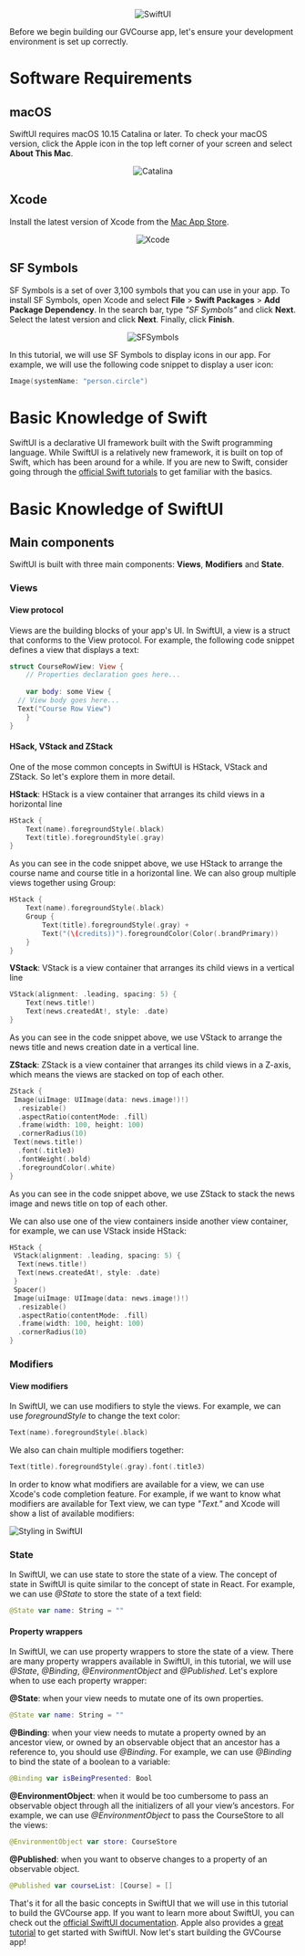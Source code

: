 <p align="center">
  <img src="https://github.com/minhtran241/gvcourses/blob/main/screenshots/swiftui_icon.png" alt="SwiftUI">
</p>

Before we begin building our GVCourse app, let's ensure your development environment is set up correctly.

# Software Requirements

## macOS

SwiftUI requires macOS 10.15 Catalina or later. To check your macOS version, click the Apple icon in the top left corner of your screen and select **About This Mac**.

<p align="center">
  <img src="https://github.com/minhtran241/gvcourses/blob/main/screenshots/catalina.png" alt="Catalina">
</p>

## Xcode

Install the latest version of Xcode from the [Mac App Store](https://apps.apple.com/us/app/xcode/id497799835?mt=12).

<p align="center">
  <img src="https://github.com/minhtran241/gvcourses/blob/main/screenshots/xcode_icon.png" alt="Xcode">
</p>

## SF Symbols

SF Symbols is a set of over 3,100 symbols that you can use in your app. To install SF Symbols, open Xcode and select **File** > **Swift Packages** > **Add Package Dependency**. In the search bar, type *"SF Symbols"* and click **Next**. Select the latest version and click **Next**. Finally, click **Finish**.

<p align="center">
  <img src="https://github.com/minhtran241/gvcourses/blob/main/screenshots/sf_icon.png" alt="SFSymbols">
</p>

In this tutorial, we will use SF Symbols to display icons in our app. For example, we will use the following code snippet to display a user icon:

```swift
Image(systemName: "person.circle")
```

# Basic Knowledge of Swift

SwiftUI is a declarative UI framework built with the Swift programming language. While SwiftUI is a relatively new framework, it is built on top of Swift, which has been around for a while. If you are new to Swift, consider going through the [official Swift tutorials](https://developer.apple.com/tutorials/swiftui) to get familiar with the basics.

# Basic Knowledge of SwiftUI

## Main components

SwiftUI is built with three main components: **Views**, **Modifiers** and **State**.

### Views

#### View protocol

Views are the building blocks of your app's UI. In SwiftUI, a view is a struct that conforms to the View protocol. For example, the following code snippet defines a view that displays a text:

```swift
struct CourseRowView: View {
    // Properties declaration goes here...
    
    var body: some View {
  // View body goes here...
  Text("Course Row View")
    }
}
```

#### HSack, VStack and ZStack

One of the mose common concepts in SwiftUI is HStack, VStack and ZStack. So let's explore them in more detail.

**HStack**: HStack is a view container that arranges its child views in a horizontal line

```swift
HStack {
    Text(name).foregroundStyle(.black)
    Text(title).foregroundStyle(.gray)
}
```

As you can see in the code snippet above, we use HStack to arrange the course name and course title in a horizontal line. We can also group multiple views together using Group:

```swift
HStack {
    Text(name).foregroundStyle(.black)
    Group {
        Text(title).foregroundStyle(.gray) +
        Text("(\(credits))").foregroundColor(Color(.brandPrimary))
    }
}
```

**VStack**: VStack is a view container that arranges its child views in a vertical line

```swift
VStack(alignment: .leading, spacing: 5) {
    Text(news.title!)
    Text(news.createdAt!, style: .date)
}
```

As you can see in the code snippet above, we use VStack to arrange the news title and news creation date in a vertical line.

**ZStack**: ZStack is a view container that arranges its child views in a Z-axis, which means the views are stacked on top of each other.

```swift
ZStack {
 Image(uiImage: UIImage(data: news.image!)!)
  .resizable()
  .aspectRatio(contentMode: .fill)
  .frame(width: 100, height: 100)
  .cornerRadius(10)
 Text(news.title!)
  .font(.title3)
  .fontWeight(.bold)
  .foregroundColor(.white)
}
```

As you can see in the code snippet above, we use ZStack to stack the news image and news title on top of each other.

We can also use one of the view containers inside another view container, for example, we can use VStack inside HStack:

```swift
HStack {
 VStack(alignment: .leading, spacing: 5) {
  Text(news.title!)
  Text(news.createdAt!, style: .date)
 }
 Spacer()
 Image(uiImage: UIImage(data: news.image!)!)
  .resizable()
  .aspectRatio(contentMode: .fill)
  .frame(width: 100, height: 100)
  .cornerRadius(10)
}
```

### Modifiers

#### View modifiers

In SwiftUI, we can use modifiers to style the views. For example, we can use *foregroundStyle* to change the text color:

```swift
Text(name).foregroundStyle(.black)
```

We also can chain multiple modifiers together:

```swift
Text(title).foregroundStyle(.gray).font(.title3)
```

In order to know what modifiers are available for a view, we can use Xcode's code completion feature. For example, if we want to know what modifiers are available for Text view, we can type *"Text."* and Xcode will show a list of available modifiers:

![Styling in SwiftUI](https://github.com/minhtran241/gvcourses/blob/main/screenshots/styling.png)

### State

In SwiftUI, we can use state to store the state of a view. The concept of state in SwiftUI is quite similar to the concept of state in React. For example, we can use *@State* to store the state of a text field:

```Swift
@State var name: String = ""
```

#### Property wrappers

In SwiftUI, we can use property wrappers to store the state of a view. There are many property wrappers available in SwiftUI, in this tutorial, we will use *@State*, *@Binding*, *@EnvironmentObject* and *@Published*. Let's explore when to use each property wrapper:

**@State**: when your view needs to mutate one of its own properties.

```swift
@State var name: String = ""
```

**@Binding**: when your view needs to mutate a property owned by an ancestor view, or owned by an observable object that an ancestor has a reference to, you should use *@Binding*. For example, we can use *@Binding* to bind the state of a boolean to a variable:

```swift
@Binding var isBeingPresented: Bool
```

**@EnvironmentObject**: when it would be too cumbersome to pass an observable object through all the initializers of all your view’s ancestors. For example, we can use *@EnvironmentObject* to pass the CourseStore to all the views:

```swift
@EnvironmentObject var store: CourseStore
```

**@Published**: when you want to observe changes to a property of an observable object.

```swift
@Published var courseList: [Course] = []
```

That's it for all the basic concepts in SwiftUI that we will use in this tutorial to build the GVCourse app. If you want to learn more about SwiftUI, you can check out the [official SwiftUI documentation](https://developer.apple.com/documentation/swiftui). Apple also provides a [great tutorial](https://developer.apple.com/tutorials/swiftui) to get started with SwiftUI. Now let's start building the GVCourse app!
